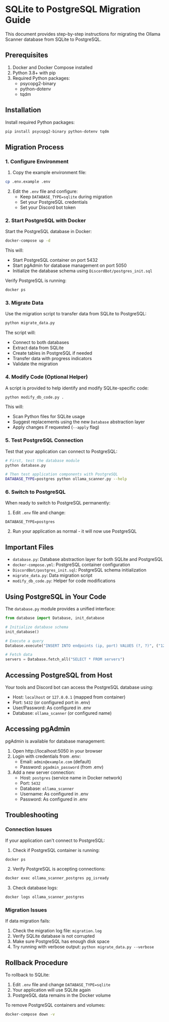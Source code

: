 # SQLite to PostgreSQL Migration Guide

This document provides step-by-step instructions for migrating the Ollama Scanner database from SQLite to PostgreSQL.

## Prerequisites

1. Docker and Docker Compose installed
2. Python 3.8+ with pip
3. Required Python packages:
   - psycopg2-binary
   - python-dotenv
   - tqdm

## Installation

Install required Python packages:

```bash
pip install psycopg2-binary python-dotenv tqdm
```

## Migration Process

### 1. Configure Environment

1. Copy the example environment file:

```bash
cp .env.example .env
```

2. Edit the `.env` file and configure:
   - Keep `DATABASE_TYPE=sqlite` during migration
   - Set your PostgreSQL credentials
   - Set your Discord bot token

### 2. Start PostgreSQL with Docker

Start the PostgreSQL database in Docker:

```bash
docker-compose up -d
```

This will:
- Start PostgreSQL container on port 5432
- Start pgAdmin for database management on port 5050
- Initialize the database schema using `DiscordBot/postgres_init.sql`

Verify PostgreSQL is running:

```bash
docker ps
```

### 3. Migrate Data

Use the migration script to transfer data from SQLite to PostgreSQL:

```bash
python migrate_data.py
```

The script will:
- Connect to both databases
- Extract data from SQLite
- Create tables in PostgreSQL if needed
- Transfer data with progress indicators
- Validate the migration

### 4. Modify Code (Optional Helper)

A script is provided to help identify and modify SQLite-specific code:

```bash
python modify_db_code.py .
```

This will:
- Scan Python files for SQLite usage
- Suggest replacements using the new `Database` abstraction layer
- Apply changes if requested (`--apply` flag)

### 5. Test PostgreSQL Connection

Test that your application can connect to PostgreSQL:

```bash
# First, test the database module
python database.py

# Then test application components with PostgreSQL
DATABASE_TYPE=postgres python ollama_scanner.py --help
```

### 6. Switch to PostgreSQL

When ready to switch to PostgreSQL permanently:

1. Edit `.env` file and change:
```
DATABASE_TYPE=postgres
```

2. Run your application as normal - it will now use PostgreSQL

## Important Files

- `database.py`: Database abstraction layer for both SQLite and PostgreSQL
- `docker-compose.yml`: PostgreSQL container configuration
- `DiscordBot/postgres_init.sql`: PostgreSQL schema initialization
- `migrate_data.py`: Data migration script
- `modify_db_code.py`: Helper for code modifications

## Using PostgreSQL in Your Code

The `database.py` module provides a unified interface:

```python
from database import Database, init_database

# Initialize database schema
init_database()

# Execute a query
Database.execute("INSERT INTO endpoints (ip, port) VALUES (?, ?)", ("127.0.0.1", 11434))

# Fetch data
servers = Database.fetch_all("SELECT * FROM servers")
```

## Accessing PostgreSQL from Host

Your tools and Discord bot can access the PostgreSQL database using:

- Host: `localhost` or `127.0.0.1` (mapped from container)
- Port: `5432` (or configured port in .env)
- User/Password: As configured in .env
- Database: `ollama_scanner` (or configured name)

## Accessing pgAdmin

pgAdmin is available for database management:

1. Open http://localhost:5050 in your browser
2. Login with credentials from .env:
   - Email: `admin@example.com` (default)
   - Password: `pgadmin_password` (from .env)
3. Add a new server connection:
   - Host: `postgres` (service name in Docker network)
   - Port: `5432`
   - Database: `ollama_scanner`
   - Username: As configured in .env
   - Password: As configured in .env

## Troubleshooting

### Connection Issues

If your application can't connect to PostgreSQL:

1. Check if PostgreSQL container is running:
```bash
docker ps
```

2. Verify PostgreSQL is accepting connections:
```bash
docker exec ollama_scanner_postgres pg_isready
```

3. Check database logs:
```bash
docker logs ollama_scanner_postgres
```

### Migration Issues

If data migration fails:

1. Check the migration log file: `migration.log`
2. Verify SQLite database is not corrupted
3. Make sure PostgreSQL has enough disk space
4. Try running with verbose output: `python migrate_data.py --verbose`

## Rollback Procedure

To rollback to SQLite:

1. Edit `.env` file and change `DATABASE_TYPE=sqlite`
2. Your application will use SQLite again
3. PostgreSQL data remains in the Docker volume

To remove PostgreSQL containers and volumes:

```bash
docker-compose down -v
``` 
